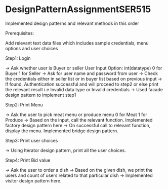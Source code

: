 # DesignPatternAssignmentSER515


Implemented design patterns and relevant methods in this order

Prerequisites:

Add relevant text data files which includes sample credentials, menu options and user choices

Step1: Login

-> Ask whether user is Buyer or seller
 User Input Option: int(datatype)
  0 for Buyer
  1 for Seller
-> Ask for user name and password from user
-> Check the credentials either in seller list or in buyer list based on previous input
-> If found, Authentication successful and will proceed to step2 or else print the relevant result i.e Invalid data type or Invalid credentials
-> Used facade design pattern to implement step1

Step2: Print Menu

-> Ask the user to pick meat menu or produce menu
   0 for Meat
   1 for Produce
-> Based on the input, call the relevant function. Implemented factory design pattern here
-> On successful call to relevant function, display the menu. Implemented bridge design pattern.

Step3: Print user choices

-> Using Iterator design pattern, print all the user choices.

Step4: Print Bid value

-> Ask the user to order a dish
-> Based on the given dish, we print the users and count of users related to that particular dish
-> Implemented visitor design pattern here.
